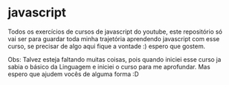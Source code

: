# javascript
Todos os exercícios de cursos de javascript do youtube, este repositório só vai ser para guardar toda minha trajetória aprendendo javascript com esse curso, se precisar de algo aqui fique a vontade :) espero que gostem.

Obs: Talvez esteja faltando muitas coisas, pois quando iniciei esse curso ja sabia o básico da Linguagem e iniciei o curso para me aprofundar. Mas espero que ajudem vocês de alguma forma :D
